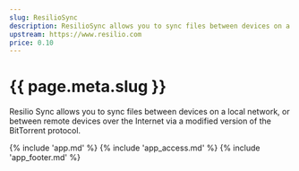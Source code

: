 ```yaml
---
slug: ResilioSync
description: ResilioSync allows you to sync files between devices on a local network, or between remote devices over the Internet via a modified version of the BitTorrent protocol
upstream: https://www.resilio.com
price: 0.10
---
```


# {{ page.meta.slug }}

Resilio Sync allows you to sync files between devices on a local network, or between remote devices over the Internet via a modified version of the BitTorrent protocol.

{% include 'app.md' %}
{% include 'app_access.md' %}
{% include 'app_footer.md' %}